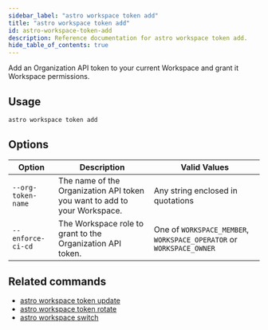 ```yaml
---
sidebar_label: "astro workspace token add"
title: "astro workspace token add"
id: astro-workspace-token-add
description: Reference documentation for astro workspace token add.
hide_table_of_contents: true
---
```


Add an Organization API token to your current Workspace and grant it Workspace permissions.

## Usage

```sh
astro workspace token add
```

## Options

| Option            | Description                                                                                                                             | Valid Values  |
| ----------------- | --------------------------------------------------------------------------------------------------------------------------------------- | ------------- |
| `--org-token-name`   | The name of the Organization API token you want to add to your Workspace.                                                                                                      | Any string enclosed in quotations    |
| `--enforce-ci-cd` | The Workspace role to grant to the Organization API token. | One of `WORKSPACE_MEMBER`, `WORKSPACE_OPERATOR` or `WORKSPACE_OWNER` |

## Related commands

- [astro workspace token update](cli/astro-workspace-token-update)
- [astro workspace token rotate](cli/astro-workspace-token-rotate)
- [astro workspace switch](cli/astro-workspace-switch)